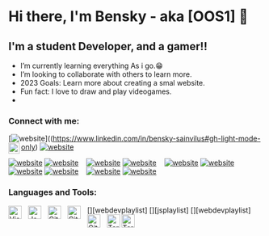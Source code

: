 # Hi there, I'm Bensky - aka [OOS1] 👋 

## I'm a student Developer, and a gamer!!

- I’m currently learning everything As i go.😁
- I’m looking to collaborate with others to learn more.
- 2023 Goals: Learn more about creating a smal website.
- Fun fact: I love to draw and play videogames.
- 
### Connect with me:
[![website](./img/linkedin-light.svg)]((https://www.linkedin.com/in/bensky-sainvilus#gh-light-mode-only)
[![website](./img/linkedin-dark.svg)](https://www.linkedin.com/in/bensky-sainvilus#gh-dark-mode-only)
[<img align="left" alt= "OOS1 | LinkedIn" width="22px" src="https: //cdn.jsdelivr.net/npm/simple-icons@v3/icons/linkedin.svg"/>][linkedin]

[![website](./img/globe-light.svg)](https://codestackr.com#gh-light-mode-only)
[![website](./img/globe-dark.svg)](https://codestackr.com#gh-dark-mode-only)
&nbsp;&nbsp;
[![website](./img/youtube-light.svg)](https://youtube.com#gh-light-mode-only)
[![website](./img/youtube-dark.svg)](https://youtube.com#gh-dark-mode-only)
&nbsp;&nbsp;
[![website](./img/twitter-light.svg)](https://twitter.com/skyben1#gh-light-mode-only)
[![website](./img/twitter-dark.svg)](https://twitter.com/skyben1#gh-dark-mode-only)
&nbsp;&nbsp;
[![website](./img/linkedin-light.svg)](https://linkedin.com/in/bensky-sainvilus#gh-light-mode-only)
[![website](./img/linkedin-dark.svg)](https://linkedin.com/in/bensky-sainvilus#gh-dark-mode-only)
&nbsp;&nbsp;
[![website](./img/instagram-light.svg)](https://instagram.com/skybennation#gh-light-mode-only)
[![website](./img/instagram-dark.svg)](https://instagram.com/skybennation#gh-dark-mode-only)



### Languages and Tools:
[<img align="left" alt="Visual Studio Code" width="26px" src="https://cdn.jsdelivr.net/gh/devicons/devicon/icons/vscode/vscode-original.svg" style="padding-right:10px;" />][webdevplaylist]
[<img align="left" alt="JavaScript" width="26px" src="https://cdn.jsdelivr.net/gh/devicons/devicon/icons/javascript/javascript-original.svg" style="padding-right:10px;" />][jsplaylist]
[<img align="left" alt="Git" width="26px" src="https://cdn.jsdelivr.net/gh/devicons/devicon/icons/git/git-original.svg" style="padding-right:10px;" />][webdevplaylist]
[<img align="left" alt="GitHub" width="26px" src="https://user-images.githubusercontent.com/3369400/139447912-e0f43f33-6d9f-45f8-be46-2df5bbc91289.png" style="padding-right:10px;" />](https://www.youtube.com/playlist?list=PLkwxH9e_vrAJ0WbEsFA9W3I1W-g_BTsbt#gh-dark-mode-only)
[<img align="left" alt="GitHub" width="26px" src="https://user-images.githubusercontent.com/3369400/139448065-39a229ba-4b06-434b-bc67-616e2ed80c8f.png" style="padding-right:10px;" />](https://www.youtube.com/playlist?list=PLkwxH9e_vrAJ0WbEsFA9W3I1W-g_BTsbt#gh-light-mode-only)
[<img align="left" alt="Terminal" width="26px" src="./img/terminal-light.svg" />](https://www.youtube.com/playlist?list=PLkwxH9e_vrAJ0WbEsFA9W3I1W-g_BTsbt#gh-light-mode-only)
[<img align="left" alt="Terminal" width="26px" src="./img/terminal-dark.svg" />](https://www.youtube.com/playlist?list=PLkwxH9e_vrAJ0WbEsFA9W3I1W-g_BTsbt#gh-dark-mode-only)
<br />

[linkedin]: https://www.linkedin.com/in/bensky-sainvilus
